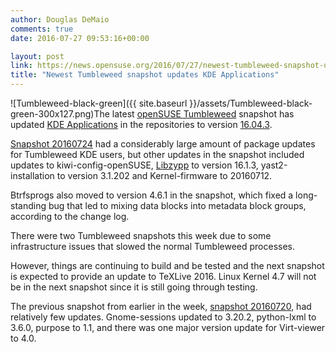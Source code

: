 ```yaml
---
author: Douglas DeMaio
comments: true
date: 2016-07-27 09:53:16+00:00

layout: post
link: https://news.opensuse.org/2016/07/27/newest-tumbleweed-snapshot-updates-kde-applications/
title: "Newest Tumbleweed snapshot updates KDE Applications"
---
```

![Tumbleweed-black-green]({{ site.baseurl }}/assets/Tumbleweed-black-green-300x127.png)The latest [openSUSE Tumbleweed](https://en.opensuse.org/Portal:Tumbleweed) snapshot has updated [KDE Applications](https://www.kde.org/applications/) in the repositories to version [16.04.3](https://www.kde.org/announcements/announce-applications-16.04.3.php).

[Snapshot 20160724](https://lists.opensuse.org/opensuse-factory/2016-07/msg00412.html) had a considerably large amount of package updates for Tumbleweed KDE users, but other updates in the snapshot included updates to kiwi-config-openSUSE, [Libzypp](https://github.com/openSUSE/libzypp/releases) to version 16.1.3, yast2-installation to version 3.1.202 and Kernel-firmware to 20160712.

Btrfsprogs also moved to version 4.6.1 in the snapshot, which fixed a long-standing bug that led to mixing data blocks into metadata block groups, according to the change log.

There were two Tumbleweed snapshots this week due to some infrastructure issues that slowed the normal Tumbleweed processes.

However, things are continuing to build and be tested and the next snapshot is expected to provide an update to TeXLive 2016. Linux Kernel 4.7 will not be in the next snapshot since it is still going through testing.

The previous snapshot from earlier in the week, [snapshot 20160720](https://lists.opensuse.org/opensuse-factory/2016-07/msg00311.html), had relatively few updates. Gnome-sessions updated to 3.20.2, python-lxml to 3.6.0, purpose to 1.1, and there was one major version update for Virt-viewer to 4.0.		
